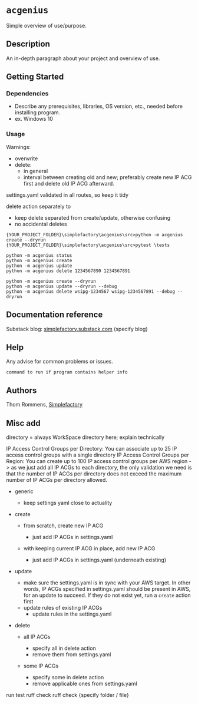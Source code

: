 # `acgenius`

Simple overview of use/purpose.

## Description

An in-depth paragraph about your project and overview of use.

## Getting Started

### Dependencies

* Describe any prerequisites, libraries, OS version, etc., needed before installing program.
* ex. Windows 10

### Usage

Warnings:
- overwrite
- delete:
    - in general
    - interval between creating old and new; preferably create new IP ACG first and delete old IP ACG afterward.

settings.yaml validated in all routes, so keep it tidy

delete action separately to
- keep delete separated from create/update, otherwise confusing
- no accidental deletes

`{YOUR_PROJECT_FOLDER}\simplefactory\acgenius\src>python -m acgenius create --dryrun`
`{YOUR_PROJECT_FOLDER}\simplefactory\acgenius\src>pytest \tests`

```
python -m acgenius status 
python -m acgenius create 
python -m acgenius update 
python -m acgenius delete 1234567890 1234567891

python -m acgenius create --dryrun
python -m acgenius update --dryrun --debug
python -m acgenius delete wsipg-1234567 wsipg-1234567891 --debug --dryrun 
```

## Documentation reference
Substack blog: [simplefactory.substack.com](https://simplefactory.substack.com)
(specify blog)


## Help

Any advise for common problems or issues.
```
command to run if program contains helper info
```

## Authors

Thom Rommens, [Simplefactory](https://simplefactory.substack.com)


## Misc add
directory = always WorkSpace directory here; explain technically

IP Access Control Groups per Directory: You can associate up to 25 IP access control groups with a single directory
IP Access Control Groups per Region: You can create up to 100 IP access control groups per AWS region
-> as we just add all IP ACGs to each directory, the only validation we need is that the number of IP ACGs per directory does not exceed the maximum number of IP ACGs per directory allowed.


- generic

    - keep settings yaml close to actuality

- create

    - from scratch, create new IP ACG
        - just add IP ACGs in settings.yaml

    - with keeping current IP ACG in place, add new IP ACG
        - just add IP ACGs in settings.yaml (underneath existing)

- update

    - make sure the settings.yaml is in sync with your AWS target. In other words,
    IP ACGs specified in settings.yaml should be present in AWS, for an update to succeed.
    If they do not exist yet, run a `create` action first
    - update rules of existing IP ACGs
        - update rules in the settings.yaml

- delete
    
    - all IP ACGs
        - specify all in delete action
        - remove them from settings.yaml

    - some IP ACGs
        - specify some in delete action
        - remove applicable ones from settings.yaml


run test
ruff check
ruff check {specify folder / file}